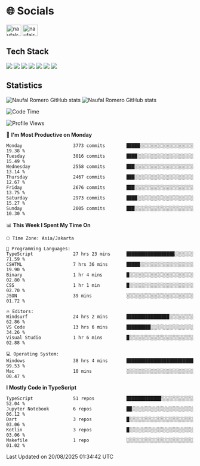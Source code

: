<h1 align="">🌐 Socials</h1>
<p align="left">
<a href="https://linkedin.com/in/naufal-romero-putra-pratama-9ab816177/" target="blank"><img align="center" src="https://raw.githubusercontent.com/rahuldkjain/github-profile-readme-generator/master/src/images/icons/Social/linked-in-alt.svg" alt="naufalromero" height="30" width="40" /></a>
<a href="https://instagram.com/naufalromero" target="blank"><img align="center" src="https://raw.githubusercontent.com/rahuldkjain/github-profile-readme-generator/master/src/images/icons/Social/instagram.svg" alt="naufalromero" height="30" width="40" /></a>
</p>


<h2 align="">Tech Stack</h2>
<div align="">
  <img src="https://img.shields.io/badge/next.js-000000?style=for-the-badge&logo=nextdotjs&logoColor=white"/>
 <img src="https://img.shields.io/badge/typescript-%23007ACC.svg?style=for-the-badge&logo=typescript&logoColor=white"/>
 <img src="https://img.shields.io/badge/react-%2320232a.svg?style=for-the-badge&logo=react&logoColor=%2361DAFB"/>
 <img src="https://img.shields.io/badge/tailwindcss-%2338B2AC.svg?style=for-the-badge&logo=tailwind-css&logoColor=white"/>
 <img src="https://img.shields.io/badge/Prisma-3982CE?style=for-the-badge&logo=Prisma&logoColor=white"/>
 <img src="https://img.shields.io/badge/javascript-%23323330.svg?style=for-the-badge&logo=javascript&logoColor=%23F7DF1E"/>
 <img src="https://img.shields.io/badge/java-%23ED8B00.svg?style=for-the-badge&logo=openjdk&logoColor=white"/>
</div>


<h2 align="">Statistics</h2>
<div align="">
<img src="https://github-readme-stats-xi-nine-74.vercel.app/api?username=romves&show_icons=true&theme=tokyonight&include_all_commits=true&count_private=true" alt="Naufal Romero GitHub stats"/>
<img src="https://github-readme-stats-xi-nine-74.vercel.app/api/top-langs/?username=romves&theme=tokyonight&hide_border=false&include_all_commits=true&count_private=true&layout=compact" alt="Naufal Romero GitHub stats"/>
</div>

<!--START_SECTION:waka-->
![Code Time](http://img.shields.io/badge/Code%20Time-2%2C803%20hrs%2059%20mins-blue)

![Profile Views](http://img.shields.io/badge/Profile%20Views-0-blue)

📅 **I'm Most Productive on Monday** 

```text
Monday                   3773 commits        █████░░░░░░░░░░░░░░░░░░░░   19.38 % 
Tuesday                  3016 commits        ████░░░░░░░░░░░░░░░░░░░░░   15.49 % 
Wednesday                2558 commits        ███░░░░░░░░░░░░░░░░░░░░░░   13.14 % 
Thursday                 2467 commits        ███░░░░░░░░░░░░░░░░░░░░░░   12.67 % 
Friday                   2676 commits        ███░░░░░░░░░░░░░░░░░░░░░░   13.75 % 
Saturday                 2973 commits        ████░░░░░░░░░░░░░░░░░░░░░   15.27 % 
Sunday                   2005 commits        ███░░░░░░░░░░░░░░░░░░░░░░   10.30 % 
```


📊 **This Week I Spent My Time On** 

```text
🕑︎ Time Zone: Asia/Jakarta

💬 Programming Languages: 
TypeScript               27 hrs 23 mins      ██████████████████░░░░░░░   71.59 % 
CSHTML                   7 hrs 36 mins       █████░░░░░░░░░░░░░░░░░░░░   19.90 % 
Binary                   1 hr 4 mins         █░░░░░░░░░░░░░░░░░░░░░░░░   02.80 % 
CSS                      1 hr 1 min          █░░░░░░░░░░░░░░░░░░░░░░░░   02.70 % 
JSON                     39 mins             ░░░░░░░░░░░░░░░░░░░░░░░░░   01.72 % 

🔥 Editors: 
Windsurf                 24 hrs 2 mins       ████████████████░░░░░░░░░   62.86 % 
VS Code                  13 hrs 6 mins       █████████░░░░░░░░░░░░░░░░   34.26 % 
Visual Studio            1 hr 6 mins         █░░░░░░░░░░░░░░░░░░░░░░░░   02.88 % 

💻 Operating System: 
Windows                  38 hrs 4 mins       █████████████████████████   99.53 % 
Mac                      10 mins             ░░░░░░░░░░░░░░░░░░░░░░░░░   00.47 % 
```

**I Mostly Code in TypeScript** 

```text
TypeScript               51 repos            █████████████░░░░░░░░░░░░   52.04 % 
Jupyter Notebook         6 repos             ██░░░░░░░░░░░░░░░░░░░░░░░   06.12 % 
Dart                     3 repos             █░░░░░░░░░░░░░░░░░░░░░░░░   03.06 % 
Kotlin                   3 repos             █░░░░░░░░░░░░░░░░░░░░░░░░   03.06 % 
Makefile                 1 repo              ░░░░░░░░░░░░░░░░░░░░░░░░░   01.02 % 
```




 Last Updated on 20/08/2025 01:34:42 UTC
<!--END_SECTION:waka-->
